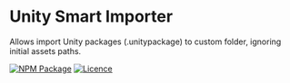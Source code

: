 # Unity Smart Importer
Allows import Unity packages (.unitypackage) to custom folder, ignoring initial assets paths.

[![NPM Package](https://img.shields.io/npm/v/com.dreamcode.editor.smart-importer)](https://www.npmjs.com/package/com.dreamcode.editor.smart-importer)
[![Licence](https://img.shields.io/npm/l/com.dreamcode.mobile.android-keystore)](https://github.com/dreamcodestudio/com.dreamcode.editor.smart-importer/blob/main/LICENSE)
